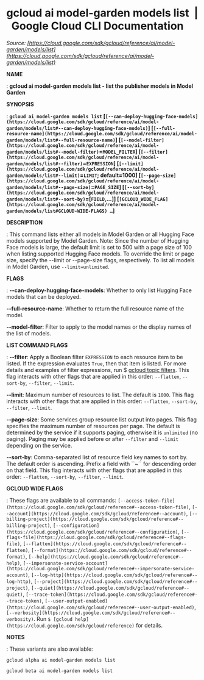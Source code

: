 # gcloud ai model-garden models list  |  Google Cloud CLI Documentation

*Source: [https://cloud.google.com/sdk/gcloud/reference/ai/model-garden/models/list](https://cloud.google.com/sdk/gcloud/reference/ai/model-garden/models/list)*

**NAME**

: **gcloud ai model-garden models list - list the publisher models in Model Garden**

**SYNOPSIS**

: **`gcloud ai model-garden models list` [`[--can-deploy-hugging-face-models](https://cloud.google.com/sdk/gcloud/reference/ai/model-garden/models/list#--can-deploy-hugging-face-models)`] [`[--full-resource-name](https://cloud.google.com/sdk/gcloud/reference/ai/model-garden/models/list#--full-resource-name)`] [`[--model-filter](https://cloud.google.com/sdk/gcloud/reference/ai/model-garden/models/list#--model-filter)`=`MODEL_FILTER`] [`[--filter](https://cloud.google.com/sdk/gcloud/reference/ai/model-garden/models/list#--filter)`=`EXPRESSION`] [`[--limit](https://cloud.google.com/sdk/gcloud/reference/ai/model-garden/models/list#--limit)`=`LIMIT`; default=1000] [`[--page-size](https://cloud.google.com/sdk/gcloud/reference/ai/model-garden/models/list#--page-size)`=`PAGE_SIZE`] [`[--sort-by](https://cloud.google.com/sdk/gcloud/reference/ai/model-garden/models/list#--sort-by)`=[`FIELD`,…]] [`[GCLOUD_WIDE_FLAG](https://cloud.google.com/sdk/gcloud/reference/ai/model-garden/models/list#GCLOUD-WIDE-FLAGS) …`]**

**DESCRIPTION**

: This command lists either all models in Model Garden or all Hugging Face models
supported by Model Garden.
Note: Since the number of Hugging Face models is large, the default limit is set
to 500 with a page size of 100 when listing supported Hugging Face models. To
override the limit or page size, specify the --limit or --page-size flags,
respectively. To list all models in Model Garden, use
`--limit=unlimited`.

**FLAGS**

: **--can-deploy-hugging-face-models**:
Whether to only list Hugging Face models that can be deployed.

**--full-resource-name**:
Whether to return the full resource name of the model.

**--model-filter**:
Filter to apply to the model names or the display names of the list of models.

**LIST COMMAND FLAGS**

: **--filter**:
Apply a Boolean filter `EXPRESSION` to each resource item
to be listed. If the expression evaluates `True`, then that item is
listed. For more details and examples of filter expressions, run $ [gcloud topic filters](https://cloud.google.com/sdk/gcloud/reference/topic/filters). This flag
interacts with other flags that are applied in this order:
`--flatten`, `--sort-by`, `--filter`,
`--limit`.

**--limit**:
Maximum number of resources to list. The default is `1000`. This flag
interacts with other flags that are applied in this order:
`--flatten`, `--sort-by`, `--filter`,
`--limit`.

**--page-size**:
Some services group resource list output into pages. This flag specifies the
maximum number of resources per page. The default is determined by the service
if it supports paging, otherwise it is `unlimited` (no paging).
Paging may be applied before or after `--filter` and
`--limit` depending on the service.

**--sort-by**:
Comma-separated list of resource field key names to sort by. The default order
is ascending. Prefix a field with ``~´´ for descending order on that
field. This flag interacts with other flags that are applied in this order:
`--flatten`, `--sort-by`, `--filter`,
`--limit`.

**GCLOUD WIDE FLAGS**

: These flags are available to all commands: `[--access-token-file](https://cloud.google.com/sdk/gcloud/reference#--access-token-file)`,
`[--account](https://cloud.google.com/sdk/gcloud/reference#--account)`, `[--billing-project](https://cloud.google.com/sdk/gcloud/reference#--billing-project)`,
`[--configuration](https://cloud.google.com/sdk/gcloud/reference#--configuration)`,
`[--flags-file](https://cloud.google.com/sdk/gcloud/reference#--flags-file)`,
`[--flatten](https://cloud.google.com/sdk/gcloud/reference#--flatten)`, `[--format](https://cloud.google.com/sdk/gcloud/reference#--format)`, `[--help](https://cloud.google.com/sdk/gcloud/reference#--help)`, `[--impersonate-service-account](https://cloud.google.com/sdk/gcloud/reference#--impersonate-service-account)`,
`[--log-http](https://cloud.google.com/sdk/gcloud/reference#--log-http)`,
`[--project](https://cloud.google.com/sdk/gcloud/reference#--project)`, `[--quiet](https://cloud.google.com/sdk/gcloud/reference#--quiet)`, `[--trace-token](https://cloud.google.com/sdk/gcloud/reference#--trace-token)`, `[--user-output-enabled](https://cloud.google.com/sdk/gcloud/reference#--user-output-enabled)`,
`[--verbosity](https://cloud.google.com/sdk/gcloud/reference#--verbosity)`.
Run `$ [gcloud help](https://cloud.google.com/sdk/gcloud/reference)` for details.

**NOTES**

: These variants are also available:

```
gcloud alpha ai model-garden models list
```

```
gcloud beta ai model-garden models list
```